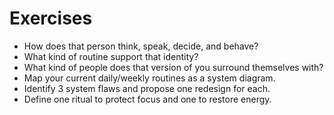 # Exercises

- How does that person think, speak, decide, and behave?
- What kind of routine support that identity?
- What kind of people does that version of you surround themselves with?
- Map your current daily/weekly routines as a system diagram.
- Identify 3 system flaws and propose one redesign for each.
- Define one ritual to protect focus and one to restore energy.

